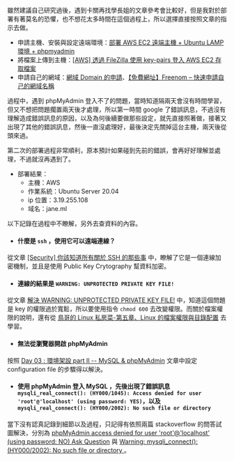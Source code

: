 雖然建議自己研究過後，遇到卡關再找學長姐的文章參考會比較好，但是我對於部署有著莫名的恐懼，也不想花太多時間在這個過程上，所以選擇直接按照文章的指示去做。
- 申請主機、安裝與設定遠端環境：[部署 AWS EC2 遠端主機 + Ubuntu LAMP 環境 + phpmyadmin](https://github.com/Lidemy/mentor-program-2nd-yuchun33/issues/15)
- 將檔案上傳到主機：[[AWS] 透過 FileZilla 使用 key-pairs 登入 AWS EC2 存取檔案](http://www.jysblog.com/coding/web/aws-透過-filezilla-使用-key-pairs-登入-aws-ec2-存取檔案/)
- 申請自己的網域：[網域 Domain 的申請](https://ccckmit.medium.com/網域-domain-的申請-77f08e0b7af7)、[【免費網址】Freenom – 快速申請自己的網域名稱](https://7--8.com/freenom/)

過程中，遇到 phpMyAdmin 登入不了的問題，當時知道隔兩天會沒有時間學習，但又不想把問題擱置兩天後才處理，所以第一時間 google 了錯誤訊息，不過沒有理解造成錯誤訊息的原因，以及為何後續要做那些設定，就先直接照著做，接著又出現了其他的錯誤訊息，然後一直沒處理好，最後決定先關掉這台主機，兩天後從頭來過。

第二次的部署過程非常順利，原本預計如果碰到先前的錯誤，會再好好理解並處理，不過就沒再遇到了。

- 部署結果：
  - 主機：AWS
  - 作業系統：Ubuntu Server 20.04
  - ip 位置：3.19.255.108
  - 域名：jane.ml

以下記錄在過程中不瞭解，另外去查資料的內容。

- #### 什麼是 `ssh` ，使用它可以遠端連線？
從文章 [[Security] 你該知道所有關於 SSH 的那些事](https://jennycodes.me/posts/security-ssh) 中，瞭解了它是一個連線加密機制，並且是使用 Public Key Crytography 幫資料加密。
- #### 連線的結果是 `WARNING: UNPROTECTED PRIVATE KEY FILE!`
從文章 [解決 WARNING: UNPROTECTED PRIVATE KEY FILE!](https://www.opencli.com/linux/fix-warning-unprotected-private-key-file) 中，知道這個問題是 key 的權限過於寬鬆，所以要使用指令 `chmod 600` 去改變權限。而關於檔案權限的說明，還有從 [鳥哥的 Linux 私房菜-第五章、Linux 的檔案權限與目錄配置](http://linux.vbird.org/linux_basic/0210filepermission.php) 去學習。
- #### 無法從瀏覽器開啟 phpMyAdmin
按照 [Day 03 : 環境架設 part II -- MySQL & phpMyAdmin](https://ithelp.ithome.com.tw/articles/10216815) 文章中設定 configuration file 的步驟得以解決。
- #### 使用 phpMyAdmin 登入 MySQL ，先後出現了錯誤訊息 `mysqli_real_connect(): (HY000/1045): Access denied for user 'root'@'localhost' (using password: YES)`，以及 `mysqli_real_connect(): (HY000/2002): No such file or directory`
當下沒有認真記錄到細節以及過程，只記得有依照兩篇 stackoverflow 的問答試圖解決，分別為 [phpMyAdmin access denied for user 'root'@'localhost' (using password: NO)
Ask Question](https://stackoverflow.com/questions/45111527/phpmyadmin-access-denied-for-user-rootlocalhost-using-password-no) 與 [Warning: mysqli_connect(): (HY000/2002): No such file or directory
](https://stackoverflow.com/questions/20073168/warning-mysqli-connect-hy000-2002-no-such-file-or-directory)。

